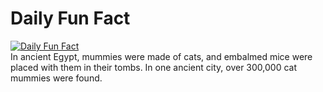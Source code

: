 # Daily Fun Fact
[![Daily Fun Fact](https://github.com/huy2x/daily-fun-facts/actions/workflows/daily-fun-facts.yml/badge.svg)](https://github.com/huy2x/daily-fun-facts/actions/workflows/daily-fun-facts.yml)<br/>
In ancient Egypt, mummies were made of cats, and embalmed mice were placed with them in their tombs. In one ancient city, over 300,000 cat mummies were found.
